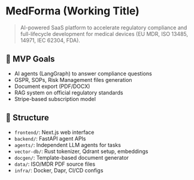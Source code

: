 # MedForma (Working Title)

> AI-powered SaaS platform to accelerate regulatory compliance and full-lifecycle development for medical devices (EU MDR, ISO 13485, 14971, IEC 62304, FDA).

## 🎯 MVP Goals

- AI agents (LangGraph) to answer compliance questions
- GSPR, SOPs, Risk Management files generation
- Document export (PDF/DOCX)
- RAG system on official regulatory standards
- Stripe-based subscription model

## 📁 Structure

- `frontend/`: Next.js web interface
- `backend/`: FastAPI agent APIs
- `agents/`: Independent LLM agents for tasks
- `vector-db/`: Rust tokenizer, Qdrant setup, embeddings
- `docgen/`: Template-based document generator
- `data/`: ISO/MDR PDF source files
- `infra/`: Docker, Dapr, CI/CD configs

